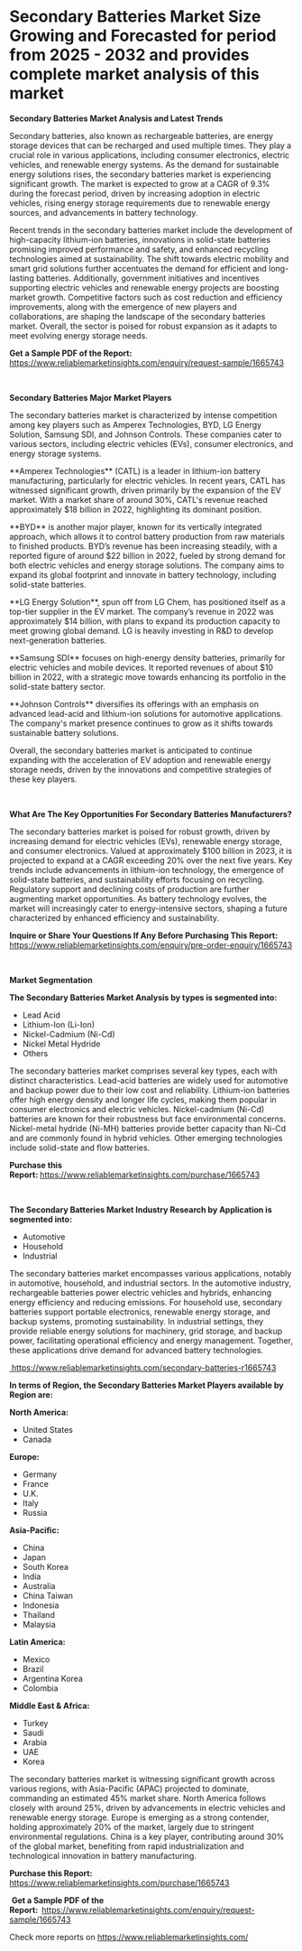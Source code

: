 <p><h1>Secondary Batteries Market Size Growing and Forecasted for period from 2025 - 2032 and provides complete market analysis of this market</h1></p><p><strong>Secondary Batteries Market Analysis and Latest Trends</strong></p>
<p><p>Secondary batteries, also known as rechargeable batteries, are energy storage devices that can be recharged and used multiple times. They play a crucial role in various applications, including consumer electronics, electric vehicles, and renewable energy systems. As the demand for sustainable energy solutions rises, the secondary batteries market is experiencing significant growth. The market is expected to grow at a CAGR of 9.3% during the forecast period, driven by increasing adoption in electric vehicles, rising energy storage requirements due to renewable energy sources, and advancements in battery technology.</p><p>Recent trends in the secondary batteries market include the development of high-capacity lithium-ion batteries, innovations in solid-state batteries promising improved performance and safety, and enhanced recycling technologies aimed at sustainability. The shift towards electric mobility and smart grid solutions further accentuates the demand for efficient and long-lasting batteries. Additionally, government initiatives and incentives supporting electric vehicles and renewable energy projects are boosting market growth. Competitive factors such as cost reduction and efficiency improvements, along with the emergence of new players and collaborations, are shaping the landscape of the secondary batteries market. Overall, the sector is poised for robust expansion as it adapts to meet evolving energy storage needs.</p></p>
<p><strong>Get a Sample PDF of the Report:&nbsp;</strong> <a href="https://www.reliablemarketinsights.com/enquiry/request-sample/1665743?utm_campaign=2385&utm_medium=2&utm_source=Github&utm_content=ia&utm_term=13022025&utm_id=secondary-batteries">https://www.reliablemarketinsights.com/enquiry/request-sample/1665743</a></p>
<p>&nbsp;</p>
<p><strong>Secondary Batteries Major Market Players</strong></p>
<p><p>The secondary batteries market is characterized by intense competition among key players such as Amperex Technologies, BYD, LG Energy Solution, Samsung SDI, and Johnson Controls. These companies cater to various sectors, including electric vehicles (EVs), consumer electronics, and energy storage systems.</p><p>**Amperex Technologies** (CATL) is a leader in lithium-ion battery manufacturing, particularly for electric vehicles. In recent years, CATL has witnessed significant growth, driven primarily by the expansion of the EV market. With a market share of around 30%, CATL's revenue reached approximately $18 billion in 2022, highlighting its dominant position.</p><p>**BYD** is another major player, known for its vertically integrated approach, which allows it to control battery production from raw materials to finished products. BYD’s revenue has been increasing steadily, with a reported figure of around $22 billion in 2022, fueled by strong demand for both electric vehicles and energy storage solutions. The company aims to expand its global footprint and innovate in battery technology, including solid-state batteries.</p><p>**LG Energy Solution**, spun off from LG Chem, has positioned itself as a top-tier supplier in the EV market. The company’s revenue in 2022 was approximately $14 billion, with plans to expand its production capacity to meet growing global demand. LG is heavily investing in R&D to develop next-generation batteries.</p><p>**Samsung SDI** focuses on high-energy density batteries, primarily for electric vehicles and mobile devices. It reported revenues of about $10 billion in 2022, with a strategic move towards enhancing its portfolio in the solid-state battery sector.</p><p>**Johnson Controls** diversifies its offerings with an emphasis on advanced lead-acid and lithium-ion solutions for automotive applications. The company's market presence continues to grow as it shifts towards sustainable battery solutions.</p><p>Overall, the secondary batteries market is anticipated to continue expanding with the acceleration of EV adoption and renewable energy storage needs, driven by the innovations and competitive strategies of these key players.</p></p>
<p>&nbsp;</p>
<p><strong>What Are The Key Opportunities For Secondary Batteries Manufacturers?</strong></p>
<p><p>The secondary batteries market is poised for robust growth, driven by increasing demand for electric vehicles (EVs), renewable energy storage, and consumer electronics. Valued at approximately $100 billion in 2023, it is projected to expand at a CAGR exceeding 20% over the next five years. Key trends include advancements in lithium-ion technology, the emergence of solid-state batteries, and sustainability efforts focusing on recycling. Regulatory support and declining costs of production are further augmenting market opportunities. As battery technology evolves, the market will increasingly cater to energy-intensive sectors, shaping a future characterized by enhanced efficiency and sustainability.</p></p>
<p><strong>Inquire or Share Your Questions If Any Before Purchasing This Report:</strong> <a href="https://www.reliablemarketinsights.com/enquiry/pre-order-enquiry/1665743?utm_campaign=2385&utm_medium=2&utm_source=Github&utm_content=ia&utm_term=13022025&utm_id=secondary-batteries">https://www.reliablemarketinsights.com/enquiry/pre-order-enquiry/1665743</a></p>
<p>&nbsp;</p>
<p><strong>Market Segmentation</strong></p>
<p><strong>The Secondary Batteries Market Analysis by types is segmented into:</strong></p>
<p><ul><li>Lead Acid</li><li>Lithium-Ion (Li-Ion)</li><li>Nickel-Cadmium (Ni-Cd)</li><li>Nickel Metal Hydride</li><li>Others</li></ul></p>
<p><p>The secondary batteries market comprises several key types, each with distinct characteristics. Lead-acid batteries are widely used for automotive and backup power due to their low cost and reliability. Lithium-ion batteries offer high energy density and longer life cycles, making them popular in consumer electronics and electric vehicles. Nickel-cadmium (Ni-Cd) batteries are known for their robustness but face environmental concerns. Nickel-metal hydride (Ni-MH) batteries provide better capacity than Ni-Cd and are commonly found in hybrid vehicles. Other emerging technologies include solid-state and flow batteries.</p></p>
<p><strong>Purchase this Report:&nbsp;</strong><a href="https://www.reliablemarketinsights.com/purchase/1665743?utm_campaign=2385&utm_medium=2&utm_source=Github&utm_content=ia&utm_term=13022025&utm_id=secondary-batteries">https://www.reliablemarketinsights.com/purchase/1665743</a></p>
<p>&nbsp;</p>
<p><strong>The Secondary Batteries Market Industry Research by Application is segmented into:</strong></p>
<p><ul><li>Automotive</li><li>Household</li><li>Industrial</li></ul></p>
<p><p>The secondary batteries market encompasses various applications, notably in automotive, household, and industrial sectors. In the automotive industry, rechargeable batteries power electric vehicles and hybrids, enhancing energy efficiency and reducing emissions. For household use, secondary batteries support portable electronics, renewable energy storage, and backup systems, promoting sustainability. In industrial settings, they provide reliable energy solutions for machinery, grid storage, and backup power, facilitating operational efficiency and energy management. Together, these applications drive demand for advanced battery technologies.</p></p>
<p><a href="https://www.reliablemarketinsights.com/secondary-batteries-r1665743?utm_campaign=2385&utm_medium=2&utm_source=Github&utm_content=ia&utm_term=13022025&utm_id=secondary-batteries">&nbsp;https://www.reliablemarketinsights.com/secondary-batteries-r1665743</a></p>
<p><strong>In terms of Region, the Secondary Batteries Market Players available by Region are:</strong></p>
<p>
    <p> <strong> North America: </strong>
        <ul>
            <li>United States</li>
            <li>Canada</li>
        </ul>
        </p> 
    <p> <strong> Europe: </strong>
        <ul>
            <li>Germany</li>
            <li>France</li>
            <li>U.K.</li>
            <li>Italy</li>
            <li>Russia</li>
        </ul>
        </p> 
    <p> <strong> Asia-Pacific: </strong>
        <ul>
            <li>China</li>
            <li>Japan</li>
            <li>South Korea</li>
            <li>India</li>
            <li>Australia</li>
            <li>China Taiwan</li>
            <li>Indonesia</li>
            <li>Thailand</li>
            <li>Malaysia</li>
        </ul>
        </p> 
    <p> <strong> Latin America: </strong>
        <ul>
            <li>Mexico</li>
            <li>Brazil</li>
            <li>Argentina Korea</li>
            <li>Colombia</li>
        </ul>
        </p> 
    <p> <strong> Middle East & Africa: </strong>
        <ul>
            <li>Turkey</li>
            <li>Saudi</li>
            <li>Arabia</li>
            <li>UAE</li>
            <li>Korea</li>
        </ul>
    </p>
    </p>
<p><p>The secondary batteries market is witnessing significant growth across various regions, with Asia-Pacific (APAC) projected to dominate, commanding an estimated 45% market share. North America follows closely with around 25%, driven by advancements in electric vehicles and renewable energy storage. Europe is emerging as a strong contender, holding approximately 20% of the market, largely due to stringent environmental regulations. China is a key player, contributing around 30% of the global market, benefiting from rapid industrialization and technological innovation in battery manufacturing.</p></p>
<p><strong>Purchase this Report: </strong><a href="https://www.reliablemarketinsights.com/purchase/1665743?utm_campaign=2385&utm_medium=2&utm_source=Github&utm_content=ia&utm_term=13022025&utm_id=secondary-batteries">https://www.reliablemarketinsights.com/purchase/1665743</a></p>
<p>&nbsp;<strong>Get a Sample PDF of the Report:&nbsp;&nbsp;</strong><a href="https://www.reliablemarketinsights.com/enquiry/request-sample/1665743?utm_campaign=2385&utm_medium=2&utm_source=Github&utm_content=ia&utm_term=13022025&utm_id=secondary-batteries">https://www.reliablemarketinsights.com/enquiry/request-sample/1665743</a></p>
<p><strong></strong></p>
<p>Check more reports on <a href="https://www.reliablemarketinsights.com/?utm_campaign=2385&utm_medium=2&utm_source=Github&utm_content=ia&utm_term=13022025&utm_id=secondary-batteries">https://www.reliablemarketinsights.com/</a></p>